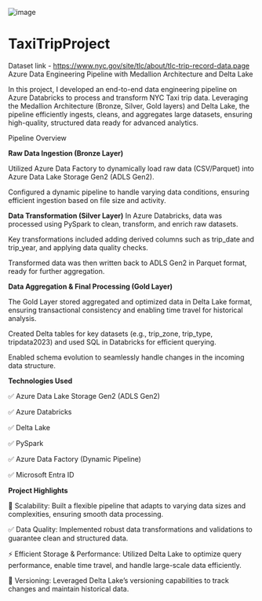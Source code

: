 ![image](https://github.com/user-attachments/assets/de19a803-b0c2-4bba-9436-b04b0466317f)

# TaxiTripProject
Dataset link - https://www.nyc.gov/site/tlc/about/tlc-trip-record-data.page
Azure Data Engineering Pipeline with Medallion Architecture and Delta Lake

In this project, I developed an end-to-end data engineering pipeline on Azure Databricks to process and transform NYC Taxi trip data. Leveraging the Medallion Architecture (Bronze, Silver, Gold layers) and Delta Lake, the pipeline efficiently ingests, cleans, and aggregates large datasets, ensuring high-quality, structured data ready for advanced analytics.

Pipeline Overview

**Raw Data Ingestion (Bronze Layer)**

Utilized Azure Data Factory to dynamically load raw data (CSV/Parquet) into Azure Data Lake Storage Gen2 (ADLS Gen2).

Configured a dynamic pipeline to handle varying data conditions, ensuring efficient ingestion based on file size and activity.

**Data Transformation (Silver Layer)**
In Azure Databricks, data was processed using PySpark to clean, transform, and enrich raw datasets.

Key transformations included adding derived columns such as trip_date and trip_year, and applying data quality checks.

Transformed data was then written back to ADLS Gen2 in Parquet format, ready for further aggregation.

**Data Aggregation & Final Processing (Gold Layer)**

The Gold Layer stored aggregated and optimized data in Delta Lake format, ensuring transactional consistency and enabling time travel for historical analysis.

Created Delta tables for key datasets (e.g., trip_zone, trip_type, tripdata2023) and used SQL in Databricks for efficient querying.

Enabled schema evolution to seamlessly handle changes in the incoming data structure.

**Technologies Used**

✅ Azure Data Lake Storage Gen2 (ADLS Gen2)

✅ Azure Databricks

✅ Delta Lake

✅ PySpark

✅ Azure Data Factory (Dynamic Pipeline)

✅ Microsoft Entra ID

**Project Highlights**

🚀 Scalability: Built a flexible pipeline that adapts to varying data sizes and complexities, ensuring smooth data processing.

✅ Data Quality: Implemented robust data transformations and validations to guarantee clean and structured data.

⚡ Efficient Storage & Performance: Utilized Delta Lake to optimize query performance, enable time travel, and handle large-scale data efficiently.

📜 Versioning: Leveraged Delta Lake’s versioning capabilities to track changes and maintain historical data.
